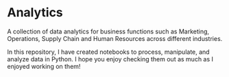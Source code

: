 # Analytics
A collection of data analytics for business functions such as Marketing, Operations, Supply Chain and Human Resources across different industries. 

In this repository, I have created notebooks to process, manipulate, and analyze data in Python. I hope you enjoy checking them out as much as I enjoyed working on them!
